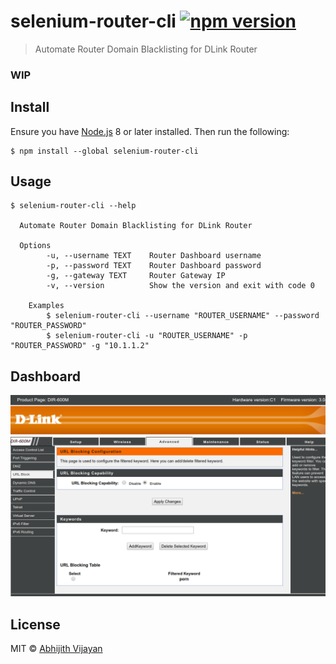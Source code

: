 # selenium-router-cli [![npm version](https://img.shields.io/npm/v/selenium-router-cli)](https://www.npmjs.com/package/selenium-router-cli)

> Automate Router Domain Blacklisting for DLink Router

<!-- [![NPM](https://nodei.co/npm/selenium-router-cli.png?downloads=true&stars=true)](https://nodei.co/npm/selenium-router-cli/) -->

### WIP

## Install

Ensure you have [Node.js](https://nodejs.org) 8 or later installed. Then run the following:

```
$ npm install --global selenium-router-cli
```

## Usage

```
$ selenium-router-cli --help

  Automate Router Domain Blacklisting for DLink Router

  Options
		-u, --username TEXT    Router Dashboard username
		-p, --password TEXT    Router Dashboard password
		-g, --gateway TEXT	   Router Gateway IP
		-v, --version          Show the version and exit with code 0

	Examples
		$ selenium-router-cli --username "ROUTER_USERNAME" --password "ROUTER_PASSWORD"
		$ selenium-router-cli -u "ROUTER_USERNAME" -p "ROUTER_PASSWORD" -g "10.1.1.2"
```

## Dashboard

![Image](dashboard.png)

## License

MIT © [Abhijith Vijayan](https://abhijithvijayan.in)
